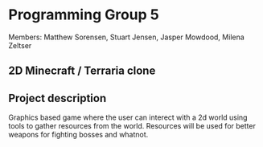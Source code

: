 # Programming Group 5

Members: Matthew Sorensen, Stuart Jensen, Jasper Mowdood, Milena Zeltser

## 2D Minecraft / Terraria clone

## Project description

Graphics based game where the user can interect with a 2d world using tools to gather resources from the world. Resources will be used for better weapons for fighting bosses and whatnot.

